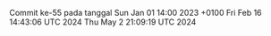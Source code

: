 Commit ke-55 pada tanggal Sun Jan 01 14:00 2023 +0100
Fri Feb 16 14:43:06 UTC 2024
Thu May  2 21:09:19 UTC 2024
